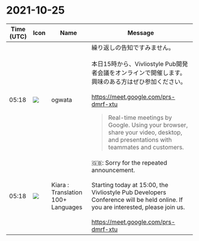 # 2021-10-25

|Time (UTC)|Icon|Name|Message|
|---|---|---|---|
|05:18|![](https://avatars.slack-edge.com/2019-11-22/845042642576_070441337abaca9fb7b3_72.png)|ogwata|繰り返しの告知ですみません。<br><br>本日15時から、Vivliostyle Pub開発者会議をオンラインで開催します。興味のある方はぜひ参加ください。<br><br><https://meet.google.com/prs-dmrf-xtu><br><blockquote>Real-time meetings by Google. Using your browser, share your video, desktop, and presentations with teammates and customers.</blockquote>|
|05:18|![](https://avatars.slack-edge.com/2021-08-02/2324149410423_2aa7423c4133ecb9f168_72.png)|Kiara : Translation 100+ Languages|🇬🇧: Sorry for the repeated announcement.<br><br>Starting today at 15:00, the Vivliostyle Pub Developers Conference will be held online. If you are interested, please join us.<br><br><https://meet.google.com/prs-dmrf-xtu>|
